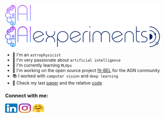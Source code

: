
<img src="images/icons/dark_theme.svg#gh-dark-mode-only" alt="">
<img src="images/icons/light_theme.svg#gh-light-mode-only" alt="">


- :stars: I'm an ```astrophysicist```
- :brain: I'm very passionate about ```artificial intelligence```
- :seedling: I'm currently learning ```MLOps```
- :construction_worker: I'm working on the open source project [fit-BEL](https://github.com/Alexperiments/fit-BEL) for the AGN community
- :books: I worked with ```computer vision``` and ```deep learning```
- :newspaper: Check my last [paper](https://arxiv.org/abs/2202.03444) and the relative [code](https://github.com/Alexperiments/diana_et_al_2021)

<h3 align="left">Connect with me:</h3>
<p align="left">
  <a href="https://www.linkedin.com/in/alessandro--diana/" target="blank"><img align="center"
      src="https://raw.githubusercontent.com/Alexperiments/Alexperiments/main/images/icons/linkedin.svg"
      alt="" height="30" width="40" /></a> 
  <a href="https://www.instagram.com/elatsuj/" target="blank"><img align="center"
      src="https://raw.githubusercontent.com/Alexperiments/Alexperiments/main/images/icons/instagram.svg"
      alt="" height="30" width="40" /></a> 
  <a href="https://huggingface.co/Alexperiments" target="blank"><img align="center"
      src="https://raw.githubusercontent.com/Alexperiments/Alexperiments/main/images/icons/hugging-face.svg"
      alt="" height="30" width="40" /></a> 
</p>

